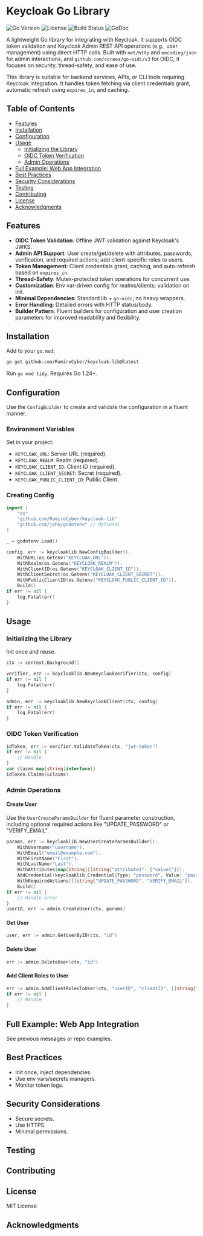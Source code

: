 # Keycloak Go Library

![Go Version](https://img.shields.io/badge/Go-1.24%2B-blue)
![License](https://img.shields.io/badge/License-MIT-green)
![Build Status](https://img.shields.io/badge/Build-Passing-brightgreen) <!-- Add actual badges if available -->
![GoDoc](https://pkg.go.dev/badge/github.com/RamiroCyber/keycloak-lib?status.svg)

A lightweight Go library for integrating with Keycloak. It supports OIDC token validation and Keycloak Admin REST API operations (e.g., user management) using direct HTTP calls. Built with `net/http` and `encoding/json` for admin interactions, and `github.com/coreos/go-oidc/v3` for OIDC, it focuses on security, thread-safety, and ease of use.

This library is suitable for backend services, APIs, or CLI tools requiring Keycloak integration. It handles token fetching via client credentials grant, automatic refresh using `expires_in`, and caching.

## Table of Contents
- [Features](#features)
- [Installation](#installation)
- [Configuration](#configuration)
- [Usage](#usage)
  - [Initializing the Library](#initializing-the-library)
  - [OIDC Token Verification](#oidc-token-verification)
  - [Admin Operations](#admin-operations)
- [Full Example: Web App Integration](#full-example-web-app-integration)
- [Best Practices](#best-practices)
- [Security Considerations](#security-considerations)
- [Testing](#testing)
- [Contributing](#contributing)
- [License](#license)
- [Acknowledgments](#acknowledgments)

## Features
- **OIDC Token Validation**: Offline JWT validation against Keycloak's JWKS.
- **Admin API Support**: User create/get/delete with attributes, passwords, verification, and required actions; add client-specific roles to users.
- **Token Management**: Client credentials grant, caching, and auto-refresh based on `expires_in`.
- **Thread-Safety**: Mutex-protected token operations for concurrent use.
- **Customization**: Env var-driven config for realms/clients; validation on init.
- **Minimal Dependencies**: Standard lib + `go-oidc`; no heavy wrappers.
- **Error Handling**: Detailed errors with HTTP status/body.
- **Builder Pattern**: Fluent builders for configuration and user creation parameters for improved readability and flexibility.

## Installation
Add to your `go.mod`:

```bash
go get github.com/RamiroCyber/keycloak-lib@latest
```

Run `go mod tidy`. Requires Go 1.24+.

## Configuration
Use the `ConfigBuilder` to create and validate the configuration in a fluent manner.

### Environment Variables
Set in your project:

- `KEYCLOAK_URL`: Server URL (required).
- `KEYCLOAK_REALM`: Realm (required).
- `KEYCLOAK_CLIENT_ID`: Client ID (required).
- `KEYCLOAK_CLIENT_SECRET`: Secret (required).
- `KEYCLOAK_PUBLIC_CLIENT_ID`: Public Client.

### Creating Config
```go
import (
	"os"
	"github.com/RamiroCyber/keycloak-lib"
	"github.com/joho/godotenv" // Optional
)

_ = godotenv.Load()

config, err := keycloaklib.NewConfigBuilder().
	WithURL(os.Getenv("KEYCLOAK_URL")).
	WithRealm(os.Getenv("KEYCLOAK_REALM")).
	WithClientID(os.Getenv("KEYCLOAK_CLIENT_ID")).
	WithClientSecret(os.Getenv("KEYCLOAK_CLIENT_SECRET")).
	WithPublicClientID(os.Getenv("KEYCLOAK_PUBLIC_CLIENT_ID")).
	Build()
if err != nil {
	log.Fatal(err)
}
```

## Usage

### Initializing the Library
Init once and reuse.

```go
ctx := context.Background()

verifier, err := keycloaklib.NewKeycloakVerifier(ctx, config)
if err != nil {
	log.Fatal(err)
}

admin, err := keycloaklib.NewKeycloakClient(ctx, config)
if err != nil {
	log.Fatal(err)
}
```

### OIDC Token Verification
```go
idToken, err := verifier.ValidateToken(ctx, "jwt-token")
if err != nil {
	// Handle
}
var claims map[string]interface{}
idToken.Claims(&claims)
```

### Admin Operations
#### Create User
Use the `UserCreateParamsBuilder` for fluent parameter construction, including optional required actions like "UPDATE_PASSWORD" or "VERIFY_EMAIL".

```go
params, err := keycloaklib.NewUserCreateParamsBuilder().
	WithUsername("username").
	WithEmail("email@example.com").
	WithFirstName("First").
	WithLastName("Last").
	WithAttributes(map[string][]string{"attribute1": {"value1"}}).
	AddCredential(keycloaklib.Credential{Type: "password", Value: "password", Temporary: false}).
	WithRequiredActions([]string{"UPDATE_PASSWORD", "VERIFY_EMAIL"}).
	Build()
if err != nil {
	// Handle error
}
userID, err := admin.CreateUser(ctx, params)
```

#### Get User
```go
user, err := admin.GetUserByID(ctx, "id")
```

#### Delete User
```go
err := admin.DeleteUser(ctx, "id")
```

#### Add Client Roles to User
```go
err := admin.AddClientRolesToUser(ctx, "userID", "clientID", []string{"role1", "role2"})
if err != nil {
	// Handle
}
```

## Full Example: Web App Integration
See previous messages or repo examples.

## Best Practices
- Init once, inject dependencies.
- Use env vars/secrets managers.
- Monitor token logs.

## Security Considerations
- Secure secrets.
- Use HTTPS.
- Minimal permissions.

## Testing
<!-- Add testing details if available -->

## Contributing
<!-- Add contributing guidelines -->

## License
MIT License

## Acknowledgments
<!-- Add acknowledgments if any -->